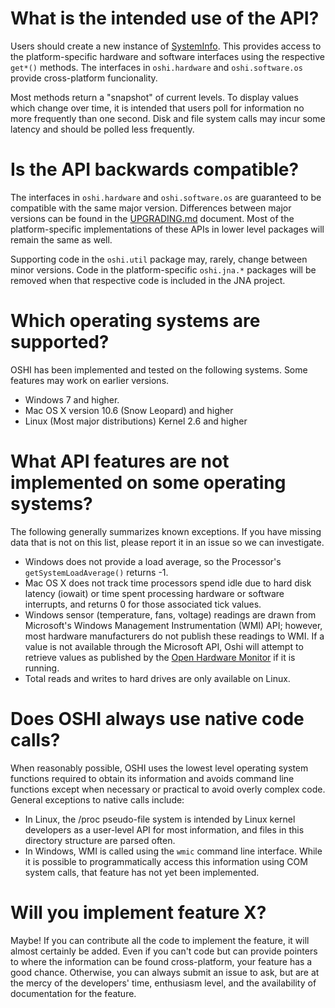 What is the intended use of the API?
========
Users should create a new instance of [SystemInfo](http://dblock.github.io/oshi/apidocs/oshi/SystemInfo.html).  This provides access to the platform-specific hardware and software interfaces using the respective `get*()` methods.  The interfaces in `oshi.hardware` and `oshi.software.os` provide cross-platform funcionality.

Most methods return a "snapshot" of current levels.  To display values which change over time, it is intended that users poll for information no more frequently than one second. Disk and file system calls may incur some latency and should be polled less frequently.

Is the API backwards compatible?
========
The interfaces in `oshi.hardware` and `oshi.software.os` are guaranteed to be compatible with the same major version.  Differences between major versions can be found in the [UPGRADING.md](UPGRADING.md) document.  Most of the platform-specific implementations of these APIs in lower level packages will remain the same as well.

Supporting code in the `oshi.util` package may, rarely, change between minor versions.  Code in the platform-specific `oshi.jna.*` packages will be removed when that respective code is included in the JNA project.

Which operating systems are supported?
========
OSHI has been implemented and tested on the following systems.  Some features may work on earlier versions.
* Windows 7 and higher. 
* Mac OS X version 10.6 (Snow Leopard) and higher
* Linux (Most major distributions) Kernel 2.6 and higher

What API features are not implemented on some operating systems?
========
The following generally summarizes known exceptions. If you have missing data that is not on this list, please report it in an issue so we can investigate.
* Windows does not provide a load average, so the Processor's `getSystemLoadAverage()` returns -1.
* Mac OS X does not track time processors spend idle due to hard disk latency (iowait) or time spent processing hardware or software interrupts, and returns 0 for those associated tick values.
* Windows sensor (temperature, fans, voltage) readings are drawn from Microsoft's Windows Management Instrumentation (WMI) API; however, most hardware manufacturers do not publish these readings to WMI. If a value is not available through the Microsoft API, Oshi will attempt to retrieve values as published by the [Open Hardware Monitor](http://openhardwaremonitor.org/) if it is running.
* Total reads and writes to hard drives are only available on Linux.

Does OSHI always use native code calls?
========
When reasonably possible, OSHI uses the lowest level operating system functions required to obtain its information and avoids command line functions except when necessary or practical to avoid overly complex code.  General exceptions to native calls include:
* In Linux, the /proc pseudo-file system is intended by Linux kernel developers as a user-level API for most information, and files in this directory structure are parsed often.
* In Windows, WMI is called using the `wmic` command line interface.  While it is possible to programmatically access this information using COM system calls, that feature has not yet been implemented.

Will you implement feature X?
========
Maybe!  If you can contribute all the code to implement the feature, it will almost certainly be added.  Even if you can't code but can provide pointers to where the information can be found cross-platform, your feature has a good chance. Otherwise, you can always submit an issue to ask, but are at the mercy of the developers' time, enthusiasm level, and the availability of documentation for the feature.
